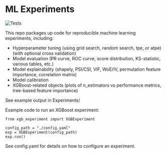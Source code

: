 # ML Experiments
![Tests](https://github.com/sthobbs/ML/actions/workflows/tests.yaml/badge.svg)

This repo packages up code for reproducible machine learning experiments, including:
- Hyperparameter tuning (using grid search, random search, tpe, or atpe) (with optional cross validation)
- Model evaluation (PR curve, ROC curve, score distribution, KS-statistic, various tables, etc.)
- Model explainability (shapely, PSI/CSI, VIF, WoE/IV, permutation feature importance, correlation matrix)
- Model calibration
- XGBoost-related objects (plots of n_estimators vs performance metrics, tree-based feature importance)

See example output in Experiments/

Example code to run an XGBoost experiment:
```
from xgb_experiment import XGBExperiment

config_path = "./config.yaml"
exp = XGBExperiment(config_path)
exp.run()
```
See config.yaml for details on how to configure an experiment.